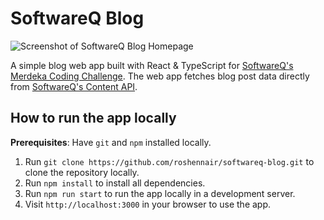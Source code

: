 # SoftwareQ Blog

![Screenshot of SoftwareQ Blog Homepage](https://i.ibb.co/02BNf64/softwareq.png)

A simple blog web app built with React & TypeScript for [SoftwareQ's Merdeka Coding Challenge](https://www.softwareq.com/merdeka-challenge/). The web app fetches blog post data directly from [SoftwareQ's Content API](https://softwareq-merdeka-api.azure-api.net/blog/v1/).

## How to run the app locally

**Prerequisites**: Have `git` and `npm` installed locally.

1. Run `git clone https://github.com/roshennair/softwareq-blog.git` to clone the repository locally.
2. Run `npm install` to install all dependencies.
3. Run `npm run start` to run the app locally in a development server.
4. Visit `http://localhost:3000` in your browser to use the app.